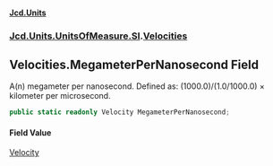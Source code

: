 #### [Jcd.Units](index.md 'index')
### [Jcd.Units.UnitsOfMeasure.SI](Jcd.Units.UnitsOfMeasure.SI.md 'Jcd.Units.UnitsOfMeasure.SI').[Velocities](Velocities.md 'Jcd.Units.UnitsOfMeasure.SI.Velocities')

## Velocities.MegameterPerNanosecond Field

A(n) megameter per nanosecond. Defined as: (1000.0)/(1.0/1000.0) × kilometer per microsecond.

```csharp
public static readonly Velocity MegameterPerNanosecond;
```

#### Field Value
[Velocity](Velocity.md 'Jcd.Units.UnitTypes.Velocity')